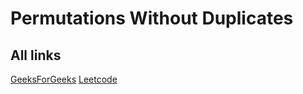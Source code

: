 # Permutations Without Duplicates

## All links

[GeeksForGeeks](https://practice.geeksforgeeks.org/problems/permutations-of-a-given-string2041/1/)
[Leetcode](https://leetcode.com/problems/permutations/)
